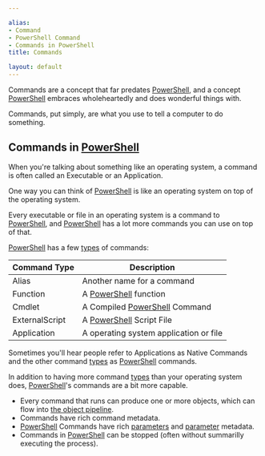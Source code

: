 ```yaml
---

alias: 
- Command
- PowerShell Command
- Commands in PowerShell
title: Commands

layout: default
---
```


Commands are a concept that far predates [PowerShell](/PowerShell), and a concept [PowerShell](/PowerShell) embraces wholeheartedly and does wonderful things with.

Commands, put simply, are what you use to tell a computer to do something.

## Commands in [PowerShell](/PowerShell)

When you're talking about something like an operating system, a command is often called an Executable or an Application.

One way you can think of [PowerShell](/PowerShell) is like an operating system on top of the operating system.

Every executable or file in an operating system is a command to [PowerShell](/PowerShell),
and [PowerShell](/PowerShell) has a lot more commands you can use on top of that.

[PowerShell](/PowerShell) has a few [types](/PowerShell/Types) of commands:

|Command Type|Description|
|-|-|
|Alias|Another name for a command|
|Function|A [PowerShell](/PowerShell) function|
|Cmdlet|A Compiled [PowerShell](/PowerShell) Command|
|ExternalScript|A [PowerShell](/PowerShell) Script File|
|Application|A operating system application or file|

Sometimes you'll hear people refer to Applications as Native Commands and the other command [types](/PowerShell/Types) as [PowerShell](/PowerShell) commands.

In addition to having more command [types](/PowerShell/Types) than your operating system does, [PowerShell](/PowerShell)'s commands are a bit more capable.

* Every command that runs can produce one or more objects, which can flow into [the object pipeline](/PowerShell/Concepts/The-Object-Pipeline).
* Commands have rich command metadata.
* [PowerShell](/PowerShell) Commands have rich [parameters](/PowerShell/Parameters) and [parameter](/PowerShell/Parameters) metadata.
* Commands in [PowerShell](/PowerShell) can be stopped (often without summarilly executing the process).
